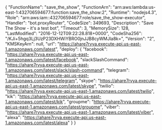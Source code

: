 {
  "FunctionName": "save_the_show",
  "FunctionArn": "arn:aws:lambda:us-east-1:432706594677:function:save_the_show:2",
  "Runtime": "nodejs4.3",
  "Role": "arn:aws:iam::432706594677:role/save_the_show-executor",
  "Handler": "bot.proxyRouter",
  "CodeSize": 349693,
  "Description": "Save The Show - it's a test bot",
  "Timeout": 3,
  "MemorySize": 128,
  "LastModified": "2016-12-12T09:22:28.818+0000",
  "CodeSha256": "/KJi+5hgq3Lj3UzP23DXHWiYBRO0jnJJB8cyWMJla8k=",
  "Version": "2",
  "KMSKeyArn": null,
  "url": "https://ahare7rvya.execute-api.us-east-1.amazonaws.com/latest",
  "deploy": {
    "facebook": "https://ahare7rvya.execute-api.us-east-1.amazonaws.com/latest/facebook",
    "slackSlashCommand": "https://ahare7rvya.execute-api.us-east-1.amazonaws.com/latest/slack/slash-command",
    "telegram": "https://ahare7rvya.execute-api.us-east-1.amazonaws.com/latest/telegram",
    "skype": "https://ahare7rvya.execute-api.us-east-1.amazonaws.com/latest/skype",
    "twilio": "https://ahare7rvya.execute-api.us-east-1.amazonaws.com/latest/twilio",
    "kik": "https://ahare7rvya.execute-api.us-east-1.amazonaws.com/latest/kik",
    "groupme": "https://ahare7rvya.execute-api.us-east-1.amazonaws.com/latest/groupme",
    "viber": "https://ahare7rvya.execute-api.us-east-1.amazonaws.com/latest/viber",
    "alexa": "https://ahare7rvya.execute-api.us-east-1.amazonaws.com/latest/alexa"
  }
}
